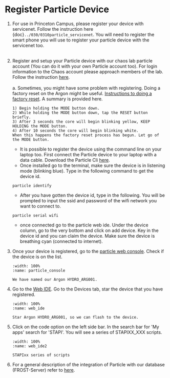# Register Particle Device

1. For use in Princeton Campus, please register your device with servicenet. Follow the instruction here {doc}`../030/0310particle_servicenet`. You will need to register the smart phone you will use to register your particle device with the servicenet too.
</Br><Br/>
2. Register and setup your Particle device with our chaos lab particle account (You can do it with your own Particle account too). For login information to the Chaos account please approach members of the lab. Follow the instruction [here](https://setup.particle.io/).
    </Br><Br/>
    a. Sometimes, you might have some problem with registering. Doing a factory reset on the Argon might be useful. [Instructions to doing a factory reset](https://community.particle.io/t/how-to-do-a-factory-reset/2579). A summary is provided here.

    ```
    1) Begin holding the MODE button down.
    2) While holding the MODE button down, tap the RESET button briefly.
    3) After 3 seconds the core will begin blinking yellow, KEEP HOLDING the MODE button.
    4) After 10 seconds the core will begin blinking white.
    When this happens the factory reset process has begun. Let go of the MODE button.
    ```
    - It is possible to register the device using the command line on your laptop too. First connect the Particle device to your laptop with a data cable. Download the Particle Cli [here](https://docs.particle.io/tutorials/developer-tools/cli/).
    - Once installed go to the terminal, make sure the device is in listening mode (blinking blue). Type in the following command to get the device id.
    ```
    particle identify
    ```
    - After you have gotten the device id, type in the following. You will be prompted to input the ssid and password of the wifi network you want to connect to.
    ```
    particle serial wifi
    ```
    - once connected go to the particle web ide. Under the device column, go to the very bottom and click on add device. Key in the device id and you can claim the device. Make sure the device is breathing cyan (connected to internet).
3. Once your device is registered, go to the [particle web console](https://console.particle.io/devices). Check if the device is on the list.
    ```{figure} /_static/0318subtask18/particle_console.png
    :width: 100%
    :name: particle_console

    We have named our Argon HYDRO_ARG001.
    ```
4. Go to the [Web IDE](https://build.particle.io/build/new). Go to the Devices tab, star the device that you have registered.
    ```{figure} /_static/0318subtask18/web_ide.png
    :width: 100%
    :name: web_ide

    Star Argon HYDRO_ARG001, so we can flash to the device.
    ```
5. Click on the code option on the left side bar. In the search bar for 'My apps' search for 'STAPI'. You will see a series of STAPIXX_XXX scripts.
    ```{figure} /_static/0318subtask18/web_ide2.png
    :width: 100%
    :name: web_ide2

    STAPIxx series of scripts
    ```
6. For a general description of the integration of Particle with our database (FROST-Server) refer to [here](https://chenkianwee.github.io/masa3db/docs/040/042particle.html).
